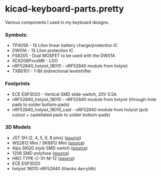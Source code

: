 # kicad-keyboard-parts.pretty

Various components I used in my keyboard designs.

### Symbols:
 * TP4056 - 1S LiIon linear battery charge/protection IC
 * DW01A - 1S LiIon protection IC
 * FS8205 - Dual MOSFET to be used with the DW01A
 * XC6206PxxxMR - LDO
 * nRF52840_holyiot_18010 - nRF52840 module from holyiot
 * TXB0101 - 1-Bit bidirectional levelshifter

### Footprints
 * ECE ESP3020 - Vertical SMD slide-switch, 20V 0.5A
 * nRF52840_holyiot_18010 - nRF52840 module from holyiot (through-hole pads to solder bottom-pads)
 * nRF52840_holyiot_18010_cast - nRF52840 module from holyiot (pcb cutout + castellated pads to solder bottom-pads)

 ### 3D Models
 * JST SH (2, 4, 5, 6, 8 pins) ([source](https://grabcad.com/library/jst-sh-smd-connectors-1/details?folder_id=3903823))
 * WS2812 Mini / SK6812 Mini ([source](https://grabcad.com/library/smd-ws2812b-led-1))
 * Alps SKQG style SMD switch ([source](https://grabcad.com/library/5mm-button-switch-1))
 * 1206 SMD polyfuse ([source](https://grabcad.com/library/0zcj0075af2e-1))
 * HRO TYPE-C-31-M-12 ([source](https://grabcad.com/library/type-c-31-m-12-1))
 * ECE ESP3020
 * holyiot 18010 nRF52840 (thanks darryldh)